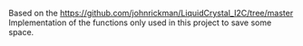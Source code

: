 Based on the https://github.com/johnrickman/LiquidCrystal_I2C/tree/master
Implementation of the functions only used in this project to save some space.